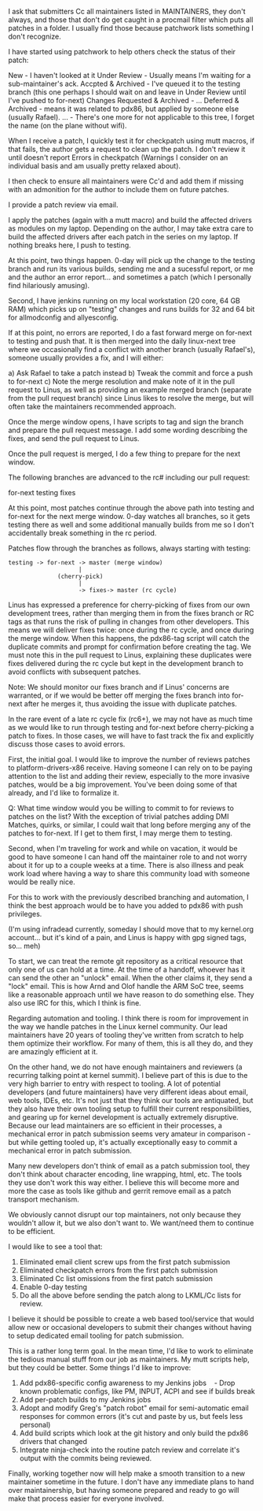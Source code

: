 I ask that submitters Cc all maintainers listed in MAINTAINERS, they don't
always, and those that don't do get caught in a procmail filter which puts all
patches in a folder. I usually find those because patchwork lists something I
don't recognize.

I have started using patchwork to help others check the status of their patch:

New - I haven't looked at it
Under Review - Usually means I'm waiting for a sub-maintainer's ack.
Accpted & Archived -
	I've queued it to the testing branch (this one perhaps I should
	wait on and leave in Under Review until I've pushed to for-next)
Changes Requested & Archived - ...
Deferred & Archived -
	means it was related to pdx86, but applied by someone else
	(usually Rafael).
... -
	There's one more for not applicable to this tree, I forget the
	name (on the plane without wifi).

When I receive a patch, I quickly test it for checkpatch using mutt macros, if
that fails, the author gets a request to clean up the patch.  I don't review it
until doesn't report Errors in checkpatch (Warnings I consider on an individual
basis and am usually pretty relaxed about).

I then check to ensure all maintainers were Cc'd and add them if missing with an
admonition for the author to include them on future patches.

I provide a patch review via email.

I apply the patches (again with a mutt macro) and build the affected drivers as
modules on my laptop. Depending on the author, I may take extra care to build
the affected drivers after each patch in the series on my laptop. If nothing
breaks here, I push to testing.

At this point, two things happen. 0-day will pick up the change to the testing
branch and run its various builds, sending me and a sucessful report, or me and
the author an error report... and sometimes a patch (which I personally find
hilariously amusing).

Second, I have jenkins running on my local workstation (20 core, 64 GB RAM)
which picks up on "testing" changes and runs builds for 32 and 64 bit for
allmodconfig and allyesconfig.

If at this point, no errors are reported, I do a fast forward merge on for-next
to testing and push that. It is then merged into the daily linux-next tree where
we occasionally find a conflict with another branch (usually Rafael's), someone
usually provides a fix, and I will either:

a) Ask Rafael to take a patch instead
b) Tweak the commit and force a push to for-next
c) Note the merge resolution and make note of it in the pull request to Linus,
as well as providing an example merged branch (separate from the pull request
branch) since Linus likes to resolve the merge, but will often take the
maintainers recommended approach.

Once the merge window opens, I have scripts to tag and sign the branch and
prepare the pull request message. I add some wording describing the fixes, and
send the pull request to Linus.

Once the pull request is merged, I do a few thing to prepare for the next
window.

The following branches are advanced to the rc# including our pull request:

for-next
testing
fixes

At this point, most patches continue through the above path into testing and
for-next for the next merge window. 0-day watches all branches, so it gets
testing there as well and some additional manually builds from me so I don't
accidentally break something in the rc period.

Patches flow through the branches as follows, always starting with testing:

    testing -> for-next -> master (merge window)
                        |
                  (cherry-pick)
                        |
                        -> fixes-> master (rc cycle)

Linus has expressed a preference for cherry-picking of fixes from our own
development trees, rather than merging them in from the fixes branch or RC tags
as that runs the risk of pulling in changes from other developers. This means we
will deliver fixes twice: once during the rc cycle, and once during the merge
window. When this happens, the pdx86-tag script will catch the duplicate commits
and prompt for confirmation before creating the tag. We must note this in the
pull request to Linus, explaining these duplicates were fixes delivered during
the rc cycle but kept in the development branch to avoid conflicts with
subsequent patches.

Note: We should monitor our fixes branch and if Linus' concerns are warranted,
or if we would be better off merging the fixes branch into for-next after he
merges it, thus avoiding the issue with duplicate patches.

In the rare event of a late rc cycle fix (rc6+), we may not have as much time as
we would like to run through testing and for-next before cherry-picking a patch
to fixes. In those cases, we will have to fast track the fix and explicitly
discuss those cases to avoid errors.

First, the initial goal. I would like to improve the number of reviews patches
to platform-drivers-x86 receive. Having someone I can rely on to be paying
attention to the list and adding their review, especially to the more invasive
patches, would be a big improvement. You've been doing some of that already, and
I'd like to formalize it.

Q: What time window would you be willing to commit to for reviews to patches on
the list? With the exception of trivial patches adding DMI Matches, quirks, or
similar, I could wait that long before merging any of the patches to for-next.
If I get to them first, I may merge them to testing.

Second, when I'm traveling for work and while on vacation, it would be good to
have someone I can hand off the maintainer role to and not worry about it for up
to a couple weeks at a time. There is also illness and peak work load where
having a way to share this community load with someone would be really nice.

For this to work with the previously described branching and
automation, I think the best approach would be to have you added to
pdx86 with push privileges.

(I'm using infradead currently, someday I should move that to my kernel.org
account... but it's kind of a pain, and Linus is happy with gpg signed tags,
so... meh)

To start, we can treat the remote git repository as a critical resource that
only one of us can hold at a time. At the time of a handoff, whoever has it can
send the other an "unlock" email. When the other claims it, they send a "lock"
email. This is how Arnd and Olof handle the ARM SoC tree, seems like a
reasonable approach until we have reason to do something else. They also use IRC
for this, which I think is fine.

Regarding automation and tooling. I think there is room for improvement in the
way we handle patches in the Linux kernel community. Our lead maintainers have
20 years of tooling they've written from scratch to help them optimize their
workflow. For many of them, this is all they do, and they are amazingly
efficient at it.

On the other hand, we do not have enough maintainers and reviewers (a recurring
talking point at kernel summit). I believe part of this is due to the very high
barrier to entry with respect to tooling. A lot of potential developers (and
future maintainers) have very different ideas about email, web tools, IDEs, etc.
It's not just that they think our tools are antiquated, but they also have their
own tooling setup to fulfill their current responsibilities, and gearing up for
kernel development is actually extremely disruptive. Because our lead
maintainers are so efficient in their processes, a mechanical error in patch
submission seems very amateur in comparison - but while getting tooled up, it's
actually exceptionally easy to commit a mechanical error in patch submission.

Many new developers don't think of email as a patch submission tool, they don't
think about character encoding, line wrapping, html, etc.  The tools they use
don't work this way either. I believe this will become more and more the case as
tools like github and gerrit remove email as a patch transport mechanism.

We obviously cannot disrupt our top maintainers, not only because they wouldn't
allow it, but we also don't want to. We want/need them to continue to be
efficient.

I would like to see a tool that:
1) Eliminated email client screw ups from the first patch submission
2) Eliminated checkpatch errors from the first patch submission
3) Eliminated Cc list omissions from the first patch submission
4) Enable 0-day testing
5) Do all the above before sending the patch along to LKML/Cc lists for review.

I believe it should be possible to create a web based tool/service that would
allow new or occasional developers to submit their changes without having to
setup dedicated email tooling for patch submission.

This is a rather long term goal. In the mean time, I'd like to work to eliminate
the tedious manual stuff from our job as maintainers. My mutt scripts help, but
they could be better. Some things I'd like to improve:

1) Add pdx86-specific config awareness to my Jenkins jobs
   - Drop known problematic configs, like PM, INPUT, ACPI and see if builds
     break
2) Add per-patch builds to my Jenkins jobs
3) Adopt and modify Greg's "patch robot" email for semi-automatic email
   responses for common errors (it's cut and paste by us, but feels less
   personal)
4) Add build scripts which look at the git history and only build the pdx86
   drivers that changed
5) Integrate ninja-check into the routine patch review and correlate it's output
   with the commits being reviewed.

Finally, working together now will help make a smooth transition to a new
maintainer sometime in the future. I don't have any immediate plans to hand over
maintainership, but having someone prepared and ready to go will make that
process easier for everyone involved.
